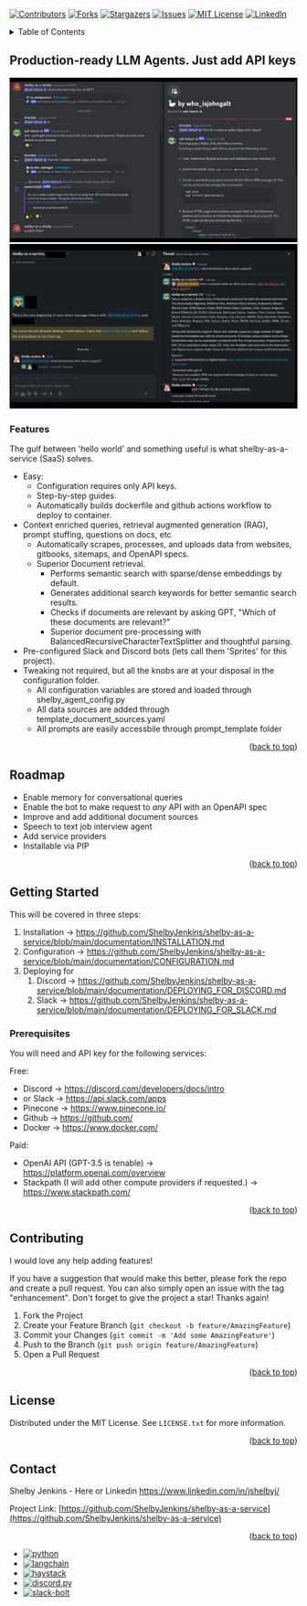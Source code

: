 <!-- Improved compatibility of back to top link: See: https://github.com/othneildrew/Best-README-Template/pull/73 -->
<a name="readme-top"></a>
<!--
*** Thanks for checking out the Best-README-Template. If you have a suggestion
*** that would make this better, please fork the repo and create a pull request
*** or simply open an issue with the tag "enhancement".
*** Don't forget to give the project a star!
*** Thanks again! Now go create something AMAZING! :D
-->



<!-- PROJECT SHIELDS -->
<!--
*** I'm using markdown "reference style" links for readability.
*** Reference links are enclosed in brackets [ ] instead of parentheses ( ).
*** See the bottom of this document for the declaration of the reference variables
*** for contributors-url, forks-url, etc. This is an optional, concise syntax you may use.
*** https://www.markdownguide.org/basic-syntax/#reference-style-links
-->
[![Contributors][contributors-shield]][contributors-url]
[![Forks][forks-shield]][forks-url]
[![Stargazers][stars-shield]][stars-url]
[![Issues][issues-shield]][issues-url]
[![MIT License][license-shield]][license-url]
[![LinkedIn][linkedin-shield]][linkedin-url]



<!-- PROJECT LOGO
<br />
<div align="center">
  <a href="https://github.com/ShelbyJenkins/shelby-as-a-service">
    <img src="images/logo.png" alt="Logo" width="80" height="80">
  </a>

<h3 align="center">project_title</h3>

  <p align="center">
    project_description
    <br />
    <a href="https://github.com/ShelbyJenkins/shelby-as-a-service"><strong>Explore the docs »</strong></a>
    <br />
    <br />
    <a href="https://github.com/ShelbyJenkins/shelby-as-a-service">View Demo</a>
    ·
    <a href="https://github.com/ShelbyJenkins/shelby-as-a-service/issues">Report Bug</a>
    ·
    <a href="https://github.com/ShelbyJenkins/shelby-as-a-service/issues">Request Feature</a>
  </p>
</div> -->



<!-- TABLE OF CONTENTS -->
<details>
  <summary>Table of Contents</summary>
  <ol>
    <li>
      <a href="#about-the-project">About The Project</a>
      <ul>
        <li><a href="#built-with">Built With</a></li>
      </ul>
    </li>
    <li>
      <a href="#getting-started">Getting Started</a>
      <ul>
        <li><a href="#prerequisites">Prerequisites</a></li>
        <li><a href="#installation">Installation</a></li>
      </ul>
    </li>
    <li><a href="#usage">Usage</a></li>
    <li><a href="#roadmap">Roadmap</a></li>
    <li><a href="#contributing">Contributing</a></li>
    <li><a href="#license">License</a></li>
    <li><a href="#contact">Contact</a></li>
    <li><a href="#acknowledgments">Acknowledgments</a></li>
  </ol>
</details>



<!-- ABOUT THE PROJECT -->

## Production-ready LLM Agents. Just add API keys

[![Discord Screen Shot][discord-screenshot]](documentation/discord-example.png)
[![Slack Screen Shot][slack-screenshot]](documentation/slack-example.png)

### Features

The gulf between 'hello world' and something useful is what shelby-as-a-service (SaaS) solves. 

* Easy:
  * Configuration requires only API keys.
  * Step-by-step guides.
  * Automatically builds dockerfile and github actions workflow to deploy to container.
* Context enriched queries, retrieval augmented generation (RAG), prompt stuffing, questions on docs, etc
  * Automatically scrapes, processes, and uploads data from websites, gitbooks, sitemaps, and OpenAPI specs.
  * Superior Document retrieval.
    * Performs semantic search with sparse/dense embeddings by default.
    * Generates additional search keywords for better semantic search results.
    * Checks if documents are relevant by asking GPT, "Which of these documents are relevant?"
    * Superior document pre-processing with BalancedRecursiveCharacterTextSplitter and thoughtful parsing.
* Pre-configured Slack and Discord bots (lets call them 'Sprites' for this project).
* Tweaking not required, but all the knobs are at your disposal in the configuration folder.
  * All configuration variables are stored and loaded through  shelby_agent_config.py
  * All data sources are added through template_document_sources.yaml
  * All prompts are easily accessbile through prompt_template folder

<p align="right">(<a href="#readme-top">back to top</a>)</p>

<!-- ROADMAP -->
## Roadmap

* Enable memory for conversational queries
* Enable the bot to make request to *any* API with an OpenAPI spec
* Improve and add additional document sources
* Speech to text job interview agent
* Add service providers
* Installable via PIP

<p align="right">(<a href="#readme-top">back to top</a>)</p>

<!-- GETTING STARTED -->
## Getting Started

This will be covered in three steps:

1. Installation -> https://github.com/ShelbyJenkins/shelby-as-a-service/blob/main/documentation/INSTALLATION.md
2. Configuration -> https://github.com/ShelbyJenkins/shelby-as-a-service/blob/main/documentation/CONFIGURATION.md
3. Deploying for
   1. Discord -> https://github.com/ShelbyJenkins/shelby-as-a-service/blob/main/documentation/DEPLOYING_FOR_DISCORD.md
   2. Slack -> https://github.com/ShelbyJenkins/shelby-as-a-service/blob/main/documentation/DEPLOYING_FOR_SLACK.md

### Prerequisites

You will need and API key for the following services:

Free:
* Discord -> https://discord.com/developers/docs/intro
* or Slack -> https://api.slack.com/apps
* Pinecone -> https://www.pinecone.io/
* Github -> https://github.com/
* Docker -> https://www.docker.com/

Paid:
* OpenAI API (GPT-3.5 is tenable) -> https://platform.openai.com/overview
* Stackpath (I will add other compute providers if requested.) -> https://www.stackpath.com/


<p align="right">(<a href="#readme-top">back to top</a>)</p>

<!-- CONTRIBUTING -->
## Contributing

I would love any help adding features!

If you have a suggestion that would make this better, please fork the repo and create a pull request. You can also simply open an issue with the tag "enhancement".
Don't forget to give the project a star! Thanks again!

1. Fork the Project
2. Create your Feature Branch (`git checkout -b feature/AmazingFeature`)
3. Commit your Changes (`git commit -m 'Add some AmazingFeature'`)
4. Push to the Branch (`git push origin feature/AmazingFeature`)
5. Open a Pull Request

<p align="right">(<a href="#readme-top">back to top</a>)</p>



<!-- LICENSE -->
## License

Distributed under the MIT License. See `LICENSE.txt` for more information.

<p align="right">(<a href="#readme-top">back to top</a>)</p>



<!-- CONTACT -->
## Contact

Shelby Jenkins - Here or Linkedin https://www.linkedin.com/in/jshelbyj/

Project Link: [https://github.com/ShelbyJenkins/shelby-as-a-service](https://github.com/ShelbyJenkins/shelby-as-a-service)

<p align="right">(<a href="#readme-top">back to top</a>)</p>


<!-- MARKDOWN LINKS & IMAGES -->
<!-- https://www.markdownguide.org/basic-syntax/#reference-style-links -->
[contributors-shield]: https://img.shields.io/github/contributors/shelbyjenkins/shelby-as-a-service.svg?style=for-the-badge
[contributors-url]: https://github.com/ShelbyJenkins/shelby-as-a-service/graphs/contributors
[forks-shield]: https://img.shields.io/github/forks/ShelbyJenkins/shelby-as-a-service.svg?style=for-the-badge
[forks-url]: https://github.com/ShelbyJenkins/shelby-as-a-service/network/members
[stars-shield]: https://img.shields.io/github/stars/ShelbyJenkins/shelby-as-a-service.svg?style=for-the-badge
[stars-url]: https://github.com/ShelbyJenkins/shelby-as-a-service/stargazers
[issues-shield]: https://img.shields.io/github/issues/ShelbyJenkins/shelby-as-a-service.svg?style=for-the-badge
[issues-url]: https://github.com/ShelbyJenkins/shelby-as-a-service/issues
[license-shield]: https://img.shields.io/github/license/ShelbyJenkins/shelby-as-a-service.svg?style=for-the-badge
[license-url]: https://github.com/ShelbyJenkins/shelby-as-a-service/blob/master/LICENSE.txt
[linkedin-shield]: https://img.shields.io/badge/-LinkedIn-black.svg?style=for-the-badge&logo=linkedin&colorB=555
[linkedin-url]: https://www.linkedin.com/in/jshelbyj/

[discord-screenshot]: documentation/discord-example.png
[slack-screenshot]: documentation/slack-example.png

[python]: https://img.shields.io/badge/python-000000?style=for-the-badge&logo=python&logoColor=white
[python-url]: https://www.python.org/
[langchain]: https://img.shields.io/badge/langchain-20232A?style=for-the-badge&logo=langchain&logoColor=61DAFB
[langchain-url]: https://python.langchain.com/
[haystack]: https://img.shields.io/badge/haystack-35495E?style=for-the-badge&logo=haystack&logoColor=4FC08D
[haystack-url]: https://github.com/deepset-ai/haystack
[discord.py]: https://img.shields.io/badge/discord.py-DD0031?style=for-the-badge&logo=discord.py&logoColor=white
[discord.py-url]: https://github.com/Rapptz/discord.py
[slack-bolt]: https://img.shields.io/badge/slack-bolt-4A4A55?style=for-the-badge&logo=slack-bolt&logoColor=FF3E00
[slack-bolt-url]: https://github.com/slackapi/bolt-python


* [![python][python]][python-url]
* [![langchain][langchain]][langchain-url]
* [![haystack][haystack]][haystack-url]
* [![discord.py][discord.py]][discord.py-url]
* [![slack-bolt][slack-bolt]][slack-bolt-url]